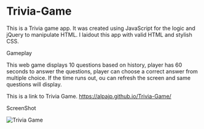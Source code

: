 # Trivia-Game

This is a Trivia game app. It was created using JavaScript for the logic and jQuery to manipulate HTML. I laidout this app with valid HTML and stylish CSS.

Gameplay


This web game displays 10 questions based on history, player has 60 seconds to answer the questions, player can choose a correct answer from multiple choice. If the time runs out, ou can refresh the screen and same questions will display.

This is a link to Trivia Game.  https://alpajp.github.io/Trivia-Game/

ScreenShot

![Trivia Game](https://user-images.githubusercontent.com/45401358/59504472-0d791b00-8e71-11e9-955d-aa9d733ad11c.PNG)
